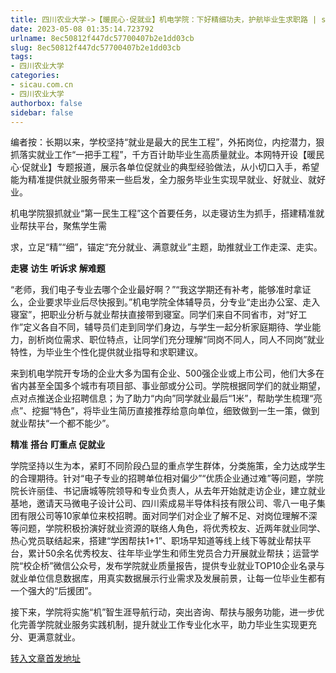 ```yaml
---
title: 四川农业大学->【暖民心·促就业】机电学院：下好精细功夫，护航毕业生求职路 | sicau.com.cn
date: 2023-05-08 01:35:14.723792
urlname: 8ec50812f447dc57700407b2e1dd03cb
slug: 8ec50812f447dc57700407b2e1dd03cb
tags: 
- 四川农业大学
categories:
- sicau.com.cn
- 四川农业大学
authorbox: false
sidebar: false
---
```

编者按：长期以来，学校坚持“就业是最大的民生工程”，外拓岗位，内挖潜力，狠抓落实就业工作“一把手工程”，千方百计助毕业生高质量就业。本网特开设【暖民心·促就业】专题报道，展示各单位促就业的典型经验做法，从小切口入手，希望能为精准提供就业服务带来一些启发，全力服务毕业生实现早就业、好就业、就好业。  

机电学院狠抓就业“第一民生工程”这个首要任务，以走寝访生为抓手，搭建精准就业帮扶平台，聚焦学生需
<!--more-->
求，立足“精”“细”，锚定“充分就业、满意就业”主题，助推就业工作走深、走实。

**走寝** **访生** **听诉求** **解难题**

“老师，我们电子专业去哪个企业最好啊？”“我这学期还有补考，能够准时拿证么，企业要求毕业后尽快报到。”机电学院全体辅导员，分专业“走出办公室、走入寝室”，把职业分析与就业帮扶直接带到寝室。同学们来自不同省市，对“好工作”定义各自不同，辅导员们走到同学们身边，与学生一起分析家庭期待、学业能力，剖析岗位需求、职位特点，让同学们充分理解“同岗不同人，同人不同岗”就业特性，为毕业生个性化提供就业指导和求职建议。

来到机电学院开专场的企业大多为国有企业、500强企业或上市公司，他们大多在省内甚至全国多个城市有项目部、事业部或分公司。学院根据同学们的就业期望，点对点推送企业招聘信息；为了助力“内向”同学就业最后“1米”，帮助学生梳理“亮点”、挖掘“特色”，将毕业生简历直接推荐给意向单位，细致做到一生一策，做到就业帮扶“一个都不能少”。

**精准** **搭台** **盯重点 促就业**

学院坚持以生为本，紧盯不同阶段凸显的重点学生群体，分类施策，全力达成学生的合理期待。针对“电子专业的招聘单位相对偏少”“优质企业通过难”等问题，学院院长许丽佳、书记唐城等院领导和专业负责人，从去年开始就走访企业，建立就业基地，邀请天马微电子设计公司、四川索成易半导体科技有限公司、零八一电子集团有限公司等10家单位来校招聘。面对同学们对企业了解不足、对岗位理解不深等问题，学院积极扮演好就业资源的联络人角色，将优秀校友、近两年就业同学、热心党员联结起来，搭建“学困帮扶1+1”、职场早知道等线上线下等就业帮扶平台，累计50余名优秀校友、往年毕业学生和师生党员合力开展就业帮扶；运营学院“校企桥”微信公众号，发布学院就业质量报告，提供专业就业TOP10企业名录与就业单位信息数据库，用真实数据展示行业需求及发展前景，让每一位毕业生都有一个强大的“后援团”。

接下来，学院将实施“机”智生涯导航行动，突出咨询、帮扶与服务功能，进一步优化完善学院就业服务实践机制，提升就业工作专业化水平，助力毕业生实现更充分、更满意就业。



[转入文章首发地址](https://news.sicau.edu.cn/info/1135/72117.htm)